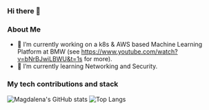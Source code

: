 ### Hi there 👋

### About Me
- 🔭 I’m currently working on a k8s & AWS based Machine Learning Platform at BMW (see https://www.youtube.com/watch?v=bNrBJwiLBWU&t=1s for more).
- 🌱 I’m currently learning Networking and Security.

### My tech contributions and stack
![Magdalena's GitHub stats](https://github-readme-stats.vercel.app/api?username=magdalenakuhn17&show_icons=true&theme=radical)
![Top Langs](https://github-readme-stats.vercel.app/api/top-langs/?username=magdalenakuhn17&theme=radical)


<!--
**magdalenakuhn17/magdalenakuhn17** is a ✨ _special_ ✨ repository because its `README.md` (this file) appears on your GitHub profile.

Here are some ideas to get you started:

- 🔭 I’m currently working on ...
- 🌱 I’m currently learning ...
- 👯 I’m looking to collaborate on ...
- 🤔 I’m looking for help with ...
- 💬 Ask me about ...
- 📫 How to reach me: ...
- 😄 Pronouns: ...
- ⚡ Fun fact: ...
-->
